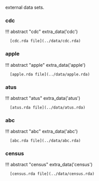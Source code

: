 external data sets.


### cdc

!!! abstract "cdc"
      extra_data('cdc')

      [cdc.rda file](../data/cdc.rda)

### apple

!!! abstract "apple"
      extra_data('apple')

      [apple.rda file](../data/apple.rda)

### atus

!!! abstract "atus"
      extra_data('atus')

      [atus.rda file](../data/atus.rda)



### abc

!!! abstract "abc"
      extra_data('abc')

      [abc.rda file](../data/abc.rda)

### census

!!! abstract "census"
      extra_data('census')

      [census.rda file](../data/census.rda)

[comment]: <> (check data folder to add .rda)
